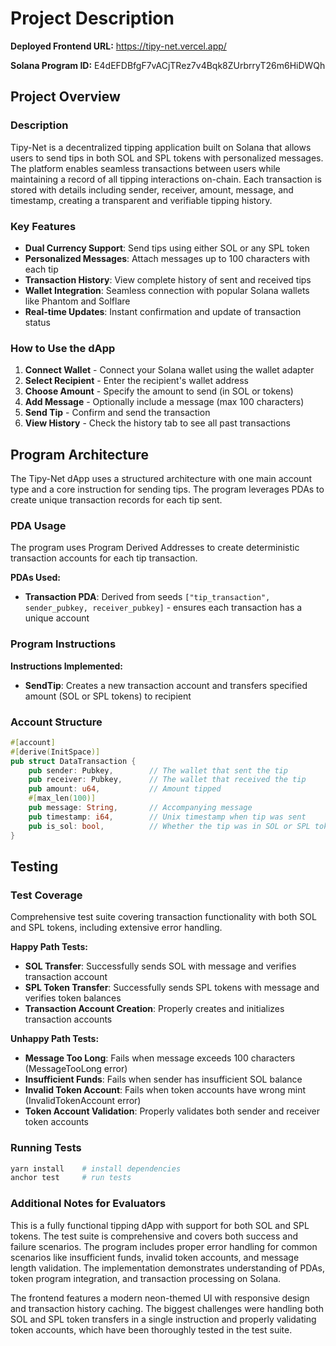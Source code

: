 # Project Description

**Deployed Frontend URL:** <https://tipy-net.vercel.app/>

**Solana Program ID:** E4dEFDBfgF7vACjTRez7v4Bqk8ZUrbrryT26m6HiDWQh

## Project Overview

### Description

Tipy-Net is a decentralized tipping application built on Solana that allows users to send tips in both SOL and SPL tokens with personalized messages. The platform enables seamless transactions between users while maintaining a record of all tipping interactions on-chain. Each transaction is stored with details including sender, receiver, amount, message, and timestamp, creating a transparent and verifiable tipping history.

### Key Features

- **Dual Currency Support**: Send tips using either SOL or any SPL token
- **Personalized Messages**: Attach messages up to 100 characters with each tip
- **Transaction History**: View complete history of sent and received tips
- **Wallet Integration**: Seamless connection with popular Solana wallets like Phantom and Solflare
- **Real-time Updates**: Instant confirmation and update of transaction status

### How to Use the dApp

1. **Connect Wallet** - Connect your Solana wallet using the wallet adapter
2. **Select Recipient** - Enter the recipient's wallet address
3. **Choose Amount** - Specify the amount to send (in SOL or tokens)
4. **Add Message** - Optionally include a message (max 100 characters)
5. **Send Tip** - Confirm and send the transaction
6. **View History** - Check the history tab to see all past transactions

## Program Architecture

The Tipy-Net dApp uses a structured architecture with one main account type and a core instruction for sending tips. The program leverages PDAs to create unique transaction records for each tip sent.

### PDA Usage

The program uses Program Derived Addresses to create deterministic transaction accounts for each tip transaction.

**PDAs Used:**

- **Transaction PDA**: Derived from seeds `["tip_transaction", sender_pubkey, receiver_pubkey]` - ensures each transaction has a unique account

### Program Instructions

**Instructions Implemented:**

- **SendTip**: Creates a new transaction account and transfers specified amount (SOL or SPL tokens) to recipient

### Account Structure

```rust
#[account]
#[derive(InitSpace)]
pub struct DataTransaction {
    pub sender: Pubkey,        // The wallet that sent the tip
    pub receiver: Pubkey,      // The wallet that received the tip
    pub amount: u64,           // Amount tipped
    #[max_len(100)]
    pub message: String,       // Accompanying message
    pub timestamp: i64,        // Unix timestamp when tip was sent
    pub is_sol: bool,          // Whether the tip was in SOL or SPL tokens
}
```

## Testing

### Test Coverage

Comprehensive test suite covering transaction functionality with both SOL and SPL tokens, including extensive error handling.

**Happy Path Tests:**

- **SOL Transfer**: Successfully sends SOL with message and verifies transaction account
- **SPL Token Transfer**: Successfully sends SPL tokens with message and verifies token balances
- **Transaction Account Creation**: Properly creates and initializes transaction accounts

**Unhappy Path Tests:**

- **Message Too Long**: Fails when message exceeds 100 characters (MessageTooLong error)
- **Insufficient Funds**: Fails when sender has insufficient SOL balance
- **Invalid Token Account**: Fails when token accounts have wrong mint (InvalidTokenAccount error)
- **Token Account Validation**: Properly validates both sender and receiver token accounts

### Running Tests

```bash
yarn install    # install dependencies
anchor test     # run tests
```

### Additional Notes for Evaluators

This is a fully functional tipping dApp with support for both SOL and SPL tokens. The test suite is comprehensive and covers both success and failure scenarios. The program includes proper error handling for common scenarios like insufficient funds, invalid token accounts, and message length validation. The implementation demonstrates understanding of PDAs, token program integration, and transaction processing on Solana.

The frontend features a modern neon-themed UI with responsive design and transaction history caching. The biggest challenges were handling both SOL and SPL token transfers in a single instruction and properly validating token accounts, which have been thoroughly tested in the test suite.

